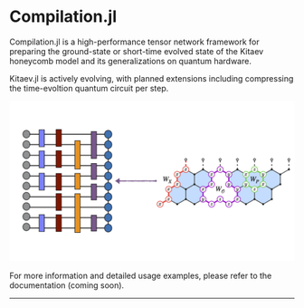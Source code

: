<!-- # ![KitaevHoneycmb.jl](Presentation_Fig1c.png) -->
# Compilation.jl
Compilation.jl is a high-performance tensor network framework for preparing the ground-state or short-time evolved state of the Kitaev honeycomb model and its generalizations on quantum hardware.

Kitaev.jl is actively evolving, with planned extensions including compressing the time-evoltion quantum circuit per step. 

![Circuir Compilation](docs/circuit_compilation.png)


For more information and detailed usage examples, please refer to the documentation (coming soon).

---

<!-- *Note: The image path has been updated to assume the image is in the same repository. Ensure the file `Presentation_Fig1c.png` is correctly placed in the repository for proper rendering.* -->
